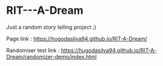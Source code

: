# RIT---A-Dream
Just a random story telling project ;)

Page link : https://hugodasilva94.github.io/RIT-A-Dream/

Randomiser test link : https://hugodasilva94.github.io/RIT-A-Dream/randomizer-demo/index.html
